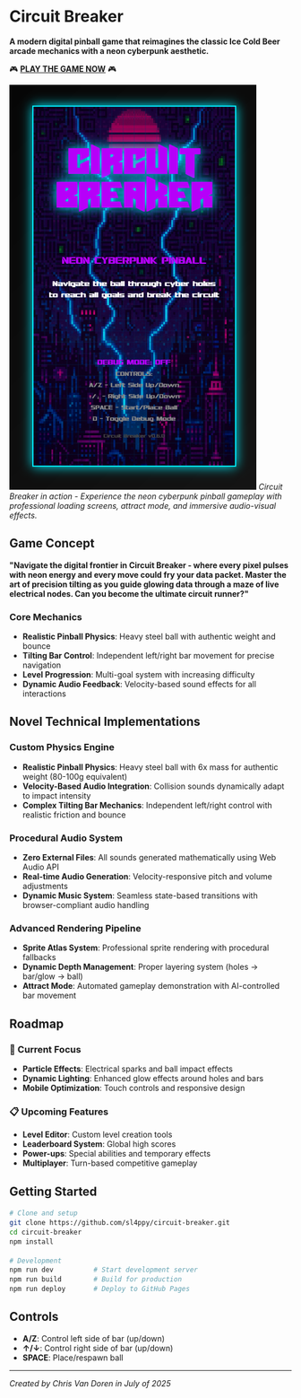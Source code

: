 # Circuit Breaker

**A modern digital pinball game that reimagines the classic Ice Cold Beer arcade mechanics with a neon cyberpunk aesthetic.**

🎮 **[PLAY THE GAME NOW](https://sl4ppy.github.io/circuit-breaker/)** 🎮

![Circuit Breaker Screenshot](docs/images/screenshot_01.png)
*Circuit Breaker in action - Experience the neon cyberpunk pinball gameplay with professional loading screens, attract mode, and immersive audio-visual effects.*

## Game Concept

**"Navigate the digital frontier in Circuit Breaker - where every pixel pulses with neon energy and every move could fry your data packet. Master the art of precision tilting as you guide glowing data through a maze of live electrical nodes. Can you become the ultimate circuit runner?"**

### Core Mechanics
- **Realistic Pinball Physics**: Heavy steel ball with authentic weight and bounce
- **Tilting Bar Control**: Independent left/right bar movement for precise navigation
- **Level Progression**: Multi-goal system with increasing difficulty
- **Dynamic Audio Feedback**: Velocity-based sound effects for all interactions

## Novel Technical Implementations

### Custom Physics Engine
- **Realistic Pinball Physics**: Heavy steel ball with 6x mass for authentic weight (80-100g equivalent)
- **Velocity-Based Audio Integration**: Collision sounds dynamically adapt to impact intensity
- **Complex Tilting Bar Mechanics**: Independent left/right control with realistic friction and bounce

### Procedural Audio System
- **Zero External Files**: All sounds generated mathematically using Web Audio API
- **Real-time Audio Generation**: Velocity-responsive pitch and volume adjustments
- **Dynamic Music System**: Seamless state-based transitions with browser-compliant audio handling

### Advanced Rendering Pipeline
- **Sprite Atlas System**: Professional sprite rendering with procedural fallbacks
- **Dynamic Depth Management**: Proper layering system (holes → bar/glow → ball)
- **Attract Mode**: Automated gameplay demonstration with AI-controlled bar movement

## Roadmap

### 🚧 Current Focus
- **Particle Effects**: Electrical sparks and ball impact effects
- **Dynamic Lighting**: Enhanced glow effects around holes and bars
- **Mobile Optimization**: Touch controls and responsive design

### 📋 Upcoming Features
- **Level Editor**: Custom level creation tools
- **Leaderboard System**: Global high scores
- **Power-ups**: Special abilities and temporary effects
- **Multiplayer**: Turn-based competitive gameplay

## Getting Started

```bash
# Clone and setup
git clone https://github.com/sl4ppy/circuit-breaker.git
cd circuit-breaker
npm install

# Development
npm run dev          # Start development server
npm run build        # Build for production
npm run deploy       # Deploy to GitHub Pages
```

## Controls

- **A/Z**: Control left side of bar (up/down)
- **↑/↓**: Control right side of bar (up/down)
- **SPACE**: Place/respawn ball

---

*Created by Chris Van Doren in July of 2025* 